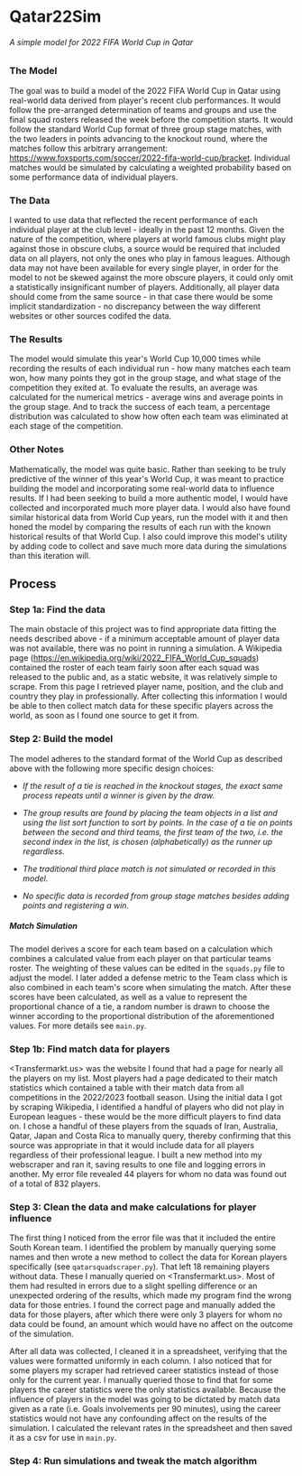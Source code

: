 # Qatar22Sim  
###### A simple model for 2022 FIFA World Cup in Qatar  


### The Model  
The goal was to build a model of the 2022 FIFA World Cup in Qatar using real-world data derived 
from player's recent club performances. It would follow the pre-arranged determination of teams and 
groups and use the final squad rosters released the week before the competition starts. It would follow the 
standard World Cup format of three group stage matches, with the two leaders in points advancing to the 
knockout round, where the matches follow this arbitrary arrangement: <https://www.foxsports.com/soccer/2022-fifa-world-cup/bracket>. 
Individual matches would be simulated by calculating a weighted probability based on some performance data 
of individual players.


### The Data  
I wanted to use data that reflected the recent performance of each individual player at the club level - 
ideally in the past 12 months. Given the nature of the competition, where players at world famous clubs 
might play against those in obscure clubs, a source would be required that included data on all players, 
not only the ones who play in famous leagues. Although data may not have been available for every single 
player, in order for the model to not be skewed against the more obscure players, it could only omit a 
statistically insignificant number of players. Additionally, all player data should come from the same 
source - in that case there would be some implicit standardization - no discrepancy between the way 
different websites or other sources codifed the data.

### The Results
The model would simulate this year's World Cup 10,000 times while recording the results of each individual
run - how many matches each team won, how many points they got in the group stage, and what stage of the 
competition they exited at. To evaluate the results, an average was calculated for the numerical metrics -
average wins and average points in the group stage. And to track the success of each team, a percentage 
distribution was calculated to show how often each team was eliminated at each stage of the competition.

### Other Notes
Mathematically, the model was quite basic. Rather than seeking to be truly predictive of the winner of 
this year's World Cup, it was meant to practice building the model and incorporating some real-world data 
to influence results. If I had been seeking to build a more authentic model, I would have collected and 
incorporated much more player data. I would also have found similar historical data from World Cup years, 
run the model with it and then honed the model by comparing the results of each run with the known 
historical results of that World Cup. I also could improve this model's utility by adding code to collect 
and save much more data during the simulations than this iteration will.


## Process

### Step 1a: Find the data  
The main obstacle of this project was to find appropriate data fitting the needs described above - if a 
minimum acceptable amount of player data was not available, there was no point in running a simulation. 
A Wikipedia page (<https://en.wikipedia.org/wiki/2022_FIFA_World_Cup_squads>) contained the roster of each 
team fairly soon after each squad was released to the public and, as a static website, it was relatively 
simple to scrape. From this page I retrieved player name, position, and the club and country they play 
in professionally. After collecting this information I would be able to then collect match data for 
these specific players across the world, as soon as I found one source to get it from.

### Step 2: Build the model  
The model adheres to the standard format of the World Cup as described above with the following more 
specific design choices:

* *If the result of a tie is reached in the knockout stages, the exact same process repeats until a winner
  is given by the draw.*

* *The group results are found by placing the team objects in a list and using the list sort function to
  sort by points. In the case of a tie on points between the second and third teams, the first team of the
  two, i.e. the second index in the list, is chosen (alphabetically) as the runner up regardless.*

* *The traditional third place match is not simulated or recorded in this model.*

* *No specific data is recorded from group stage matches besides adding points and registering a win.*

##### Match Simulation
The model derives a score for each team based on a calculation which combines a calculated value from each 
player on that particular teams roster. The weighting of these values can be edited in the `squads.py` file 
to adjust the model. I later added a defense metric to the Team class which is also combined in each team's 
score when simulating the match. After these scores have been calculated, as well as a value to represent 
the proportional chance of a tie, a random number is drawn to choose the winner according to the 
proportional distribution of the aforementioned values. For more details see `main.py`.

### Step 1b: Find match data for players
<Transfermarkt.us> was the website I found that had a page for nearly all the players on my list. Most 
players had a page dedicated to their match statistics which contained a table with their match data from 
all competitions in the 2022/2023 football season. Using the initial data I got by scraping Wikipedia, I 
identified a handful of players who did not play in European leagues - these would be the more difficult 
players to find data on. I chose a handful of these players from the squads of Iran, Australia, Qatar, 
Japan and Costa Rica to manually query, thereby confirming that this source was appropriate in that it 
would include data for all players regardless of their professional league. I built a new method into my 
webscraper and ran it, saving results to one file and logging errors in another. My error file revealed 
44 players for whom no data was found out of a total of 832 players.

### Step 3: Clean the data and make calculations for player influence
The first thing I noticed from the error file was that it included the entire South Korean team. I 
identified the problem by manually querying some names and then wrote a new method to collect the data 
for Korean players specifically (see `qatarsquadscraper.py`). That left 18 remaining players without 
data. These I manually queried on <Transfermarkt.us>. Most of them had resulted in errors due to 
a slight spelling difference or an unexpected ordering of the results, which made my program find the 
wrong data for those entries. I found the correct page and manually added the data for those players, 
after which there were only 3 players for whom no data could be found, an amount which would have no 
affect on the outcome of the simulation.  

After all data was collected, I cleaned it in a spreadsheet, verifying that the values were formatted
uniformly in each column. I also noticed that for some players my scraper had retrieved career 
statistics instead of those only for the current year. I manually queried those to find that for some
players the career statistics were the only statistics available. Because the influence of players in the
model was going to be dictated by match data given as a rate (i.e. Goals involvements per 90 minutes), 
using the career statistics would not have any confounding affect on the results of the simulation. I 
calculated the relevant rates in the spreadsheet and then saved it as a csv for use in `main.py`.

### Step 4: Run simulations and tweak the match algorithm


 
